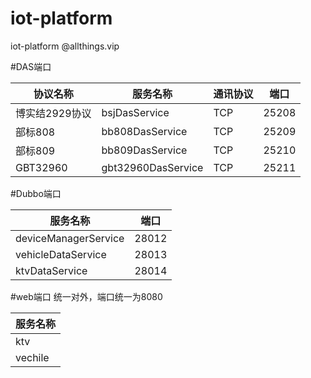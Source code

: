 # iot-platform
iot-platform @allthings.vip 

#DAS端口

|协议名称|服务名称|通讯协议|端口|
|--------|--------|--------|----|
|博实结2929协议|bsjDasService|TCP|25208|
|部标808|bb808DasService|TCP|25209|
|部标809|bb809DasService|TCP|25210|
|GBT32960|gbt32960DasService|TCP|25211|

#Dubbo端口

|服务名称|端口|
|--------|----|
|deviceManagerService|28012|
|vehicleDataService|28013|
|ktvDataService|28014|

#web端口
统一对外，端口统一为8080

|服务名称|
|---|
|ktv|
|vechile|